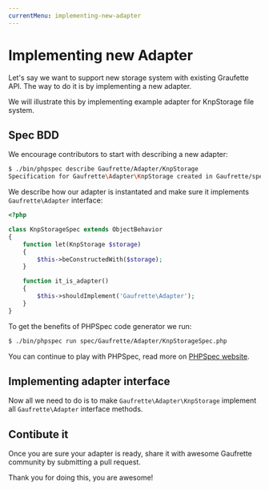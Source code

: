 ```yaml
---
currentMenu: implementing-new-adapter
---
```


# Implementing new Adapter

Let's say we want to support new storage system with existing Graufette API.
The way to do it is by implementing a new adapter.

We will illustrate this by implementing example adapter for KnpStorage file system.

## Spec BDD

We encourage contributors to start with describing a new adapter:

```bash
$ ./bin/phpspec describe Gaufrette/Adapter/KnpStorage
Specification for Gaufrette\Adapter\KnpStorage created in Gaufrette/spec/Gaufrette/Adapter/KnpStorageSpec.php.
```

We describe how our adapter is instantated and make sure it implements `Gaufrette\Adapter` interface:

```php
<?php

class KnpStorageSpec extends ObjectBehavior
{
    function let(KnpStorage $storage)
    {
        $this->beConstructedWith($storage);
    }

    function it_is_adapter()
    {
        $this->shouldImplement('Gaufrette\Adapter');
    }
}

```

To get the benefits of PHPSpec code generator we run:

```bash
$ ./bin/phpspec run spec/Gaufrette/Adapter/KnpStorageSpec.php
```

You can continue to play with PHPSpec, read more on [PHPSpec website](http://phpspec.readthedocs.org/en/latest/).

## Implementing adapter interface

Now all we need to do is to make `Gaufrette\Adapter\KnpStorage` implement all `Gaufrette\Adapter` interface methods.

## Contibute it

Once you are sure your adapter is ready, share it with awesome Gaufrette community by submitting a pull request.

Thank you for doing this, you are awesome!
